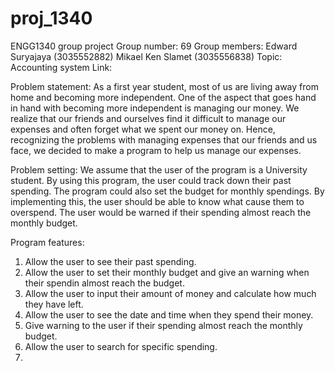 # proj_1340
ENGG1340 group project
Group number: 69
Group members:
  Edward Suryajaya (3035552882)
  Mikael Ken Slamet (3035556838)
Topic: Accounting system
Link: 

Problem statement: As a first year student, most of us are living away from home and becoming more independent. One of the aspect that goes hand in hand with becoming more independent is managing our money. We realize that our friends and ourselves find it difficult to manage our expenses and often forget what we spent our money on. Hence, recognizing the problems with managing expenses that our friends and us face, we decided to make a program to help us manage our expenses. 

Problem setting:
We assume that the user of the program is a University student. By using this program, the user could track down their past spending. The program could also set the budget for monthly spendings. By implementing this, the user should be able to know what cause them to overspend. The user would be warned if their spending almost reach the monthly budget.

Program features:
  1. Allow the user to see their past spending.
  2. Allow the user to set their monthly budget and give an warning when their spendin almost reach the budget.
  3. Allow the user to input their amount of money and calculate how much they have left.
  4. Allow the user to see the date and time when they spend their money.
  5. Give warning to the user if their spending almost reach the monthly budget.
  6. Allow the user to search for specific spending.
  7. 

